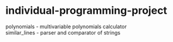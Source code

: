 # individual-programming-project
polynomials - multivariable polynomials calculator\
similar_lines - parser and comparator of strings
